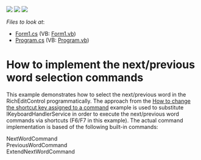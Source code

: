 <!-- default badges list -->
![](https://img.shields.io/endpoint?url=https://codecentral.devexpress.com/api/v1/VersionRange/128610603/10.1.6%2B)
[![](https://img.shields.io/badge/Open_in_DevExpress_Support_Center-FF7200?style=flat-square&logo=DevExpress&logoColor=white)](https://supportcenter.devexpress.com/ticket/details/E2931)
[![](https://img.shields.io/badge/📖_How_to_use_DevExpress_Examples-e9f6fc?style=flat-square)](https://docs.devexpress.com/GeneralInformation/403183)
<!-- default badges end -->
<!-- default file list -->
*Files to look at*:

* [Form1.cs](./CS/Form1.cs) (VB: [Form1.vb](./VB/Form1.vb))
* [Program.cs](./CS/Program.cs) (VB: [Program.vb](./VB/Program.vb))
<!-- default file list end -->
# How to implement the next/previous word selection commands


<p>This example demonstrates how to select the next/previous word in the RichEditControl programmatically. The approach from the <a href="https://www.devexpress.com/Support/Center/p/E2857">How to change the shortcut key assigned to a command</a> example is used to substitute IKeyboardHandlerService in order to execute the next/previous word commands via shortcuts (F6/F7 in this example). The actual command implementation is based of the following built-in commands:</p><p>NextWordCommand<br />
PreviousWordCommand<br />
ExtendNextWordCommand</p>

<br/>


